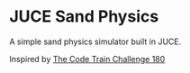 # JUCE Sand Physics

A simple sand physics simulator built in JUCE.

Inspired by [The Code Train Challenge 180](https://www.youtube.com/watch?v=L4u7Zy_b868)
